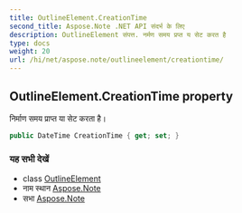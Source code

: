 ```yaml
---
title: OutlineElement.CreationTime
second_title: Aspose.Note .NET API संदर्भ के लिए
description: OutlineElement संपत्त. नर्मण समय प्रप्त य सेट करत है
type: docs
weight: 20
url: /hi/net/aspose.note/outlineelement/creationtime/
---
```

## OutlineElement.CreationTime property

निर्माण समय प्राप्त या सेट करता है।

```csharp
public DateTime CreationTime { get; set; }
```

### यह सभी देखें

* class [OutlineElement](../)
* नाम स्थान [Aspose.Note](../../outlineelement/)
* सभा [Aspose.Note](../../../)


